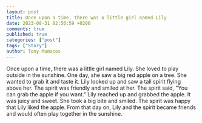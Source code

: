 ```yaml
---
layout: post
title: Once upon a time, there was a little girl named Lily
date: 2023-08-31 02:56:59 +0200
comments: true
published: true
categories: ["post"]
tags: ["Story"]
author: Tony Mamacos
---
```

Once upon a time, there was a little girl named Lily. She loved to play outside in the sunshine. One day, she saw a big red apple on a tree. She wanted to grab it and taste it. 
Lily looked up and saw a tall spirit flying above her. The spirit was friendly and smiled at her. The spirit said, "You can grab the apple if you want." 
Lily reached up and grabbed the apple. It was juicy and sweet. She took a big bite and smiled. The spirit was happy that Lily liked the apple. From that day on, Lily and the spirit became friends and would often play together in the sunshine.
